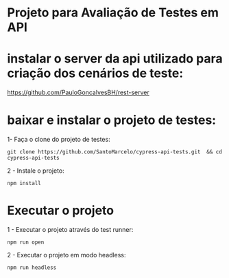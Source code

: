# Projeto para Avaliação de Testes em API

# instalar o server da api utilizado para criação dos cenários de teste:

https://github.com/PauloGoncalvesBH/rest-server

# baixar e instalar o projeto de testes:

1- Faça o clone do projeto de testes:

`git clone https://github.com/SantoMarcelo/cypress-api-tests.git  && cd cypress-api-tests`

2 - Instale o projeto:

`npm install`

# Executar o projeto

1 - Executar o projeto através do test runner:

`npm run open`

2 - Executar o projeto em modo headless:

`npm run headless`
